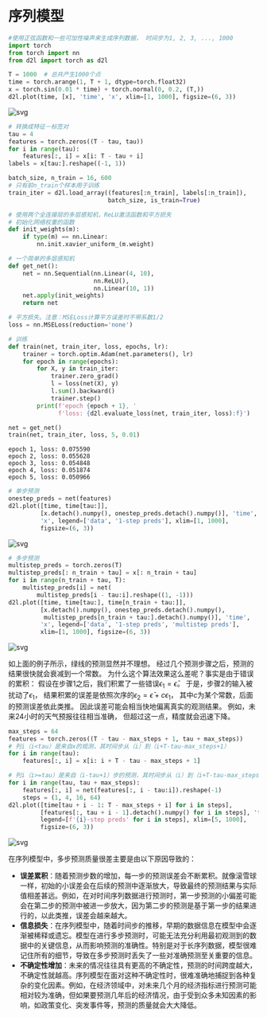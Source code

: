 # 序列模型


```python
#使用正弦函数和一些可加性噪声来生成序列数据， 时间步为1, 2, 3, ..., 1000
import torch
from torch import nn
from d2l import torch as d2l
```


```python
T = 1000  # 总共产生1000个点
time = torch.arange(1, T + 1, dtype=torch.float32)
x = torch.sin(0.01 * time) + torch.normal(0, 0.2, (T,))
d2l.plot(time, [x], 'time', 'x', xlim=[1, 1000], figsize=(6, 3))
```


    
![svg](../images/dl30output_2_0.svg)
    



```python
# 转换成特征－标签对
tau = 4
features = torch.zeros((T - tau, tau))
for i in range(tau):
    features[:, i] = x[i: T - tau + i]
labels = x[tau:].reshape((-1, 1))
```


```python
batch_size, n_train = 16, 600
# 只有前n_train个样本用于训练
train_iter = d2l.load_array((features[:n_train], labels[:n_train]),
                            batch_size, is_train=True)
```


```python
# 使用两个全连接层的多层感知机，ReLU激活函数和平方损失
# 初始化网络权重的函数
def init_weights(m):
    if type(m) == nn.Linear:
        nn.init.xavier_uniform_(m.weight)

# 一个简单的多层感知机
def get_net():
    net = nn.Sequential(nn.Linear(4, 10),
                        nn.ReLU(),
                        nn.Linear(10, 1))
    net.apply(init_weights)
    return net

# 平方损失。注意：MSELoss计算平方误差时不带系数1/2
loss = nn.MSELoss(reduction='none')
```


```python
# 训练
def train(net, train_iter, loss, epochs, lr):
    trainer = torch.optim.Adam(net.parameters(), lr)
    for epoch in range(epochs):
        for X, y in train_iter:
            trainer.zero_grad()
            l = loss(net(X), y)
            l.sum().backward()
            trainer.step()
        print(f'epoch {epoch + 1}, '
              f'loss: {d2l.evaluate_loss(net, train_iter, loss):f}')

net = get_net()
train(net, train_iter, loss, 5, 0.01)
```

    epoch 1, loss: 0.075590
    epoch 2, loss: 0.055628
    epoch 3, loss: 0.054848
    epoch 4, loss: 0.051874
    epoch 5, loss: 0.050966
    


```python
# 单步预测
onestep_preds = net(features)
d2l.plot([time, time[tau:]],
         [x.detach().numpy(), onestep_preds.detach().numpy()], 'time',
         'x', legend=['data', '1-step preds'], xlim=[1, 1000],
         figsize=(6, 3))

```


    
![svg](../images/dl30output_7_0.svg)
    



```python
# 多步预测
multistep_preds = torch.zeros(T)
multistep_preds[: n_train + tau] = x[: n_train + tau]
for i in range(n_train + tau, T):
    multistep_preds[i] = net(
        multistep_preds[i - tau:i].reshape((1, -1)))
d2l.plot([time, time[tau:], time[n_train + tau:]],
         [x.detach().numpy(), onestep_preds.detach().numpy(),
          multistep_preds[n_train + tau:].detach().numpy()], 'time',
         'x', legend=['data', '1-step preds', 'multistep preds'],
         xlim=[1, 1000], figsize=(6, 3))
```


    
![svg](../images/dl30output_8_0.svg)
    


如上面的例子所示，绿线的预测显然并不理想。
经过几个预测步骤之后，预测的结果很快就会衰减到一个常数。
为什么这个算法效果这么差呢？事实是由于错误的累积：
假设在步骤$1$之后，我们积累了一些错误$\epsilon_1 = \bar\epsilon$。
于是，步骤$2$的输入被扰动了$\epsilon_1$，
结果积累的误差是依照次序的$\epsilon_2 = \bar\epsilon + c \epsilon_1$，
其中$c$为某个常数，后面的预测误差依此类推。
因此误差可能会相当快地偏离真实的观测结果。
例如，未来$24$小时的天气预报往往相当准确，
但超过这一点，精度就会迅速下降。


```python
max_steps = 64
features = torch.zeros((T - tau - max_steps + 1, tau + max_steps))
# 列i（i<tau）是来自x的观测，其时间步从（i）到（i+T-tau-max_steps+1）
for i in range(tau):
    features[:, i] = x[i: i + T - tau - max_steps + 1]

# 列i（i>=tau）是来自（i-tau+1）步的预测，其时间步从（i）到（i+T-tau-max_steps+1）
for i in range(tau, tau + max_steps):
    features[:, i] = net(features[:, i - tau:i]).reshape(-1)
    steps = (1, 4, 16, 64)
d2l.plot([time[tau + i - 1: T - max_steps + i] for i in steps],
         [features[:, tau + i - 1].detach().numpy() for i in steps], 'time', 'x',
         legend=[f'{i}-step preds' for i in steps], xlim=[5, 1000],
         figsize=(6, 3))
```


    
![svg](../images/dl30output_10_0.svg)
    


在序列模型中，多步预测质量很差主要是由以下原因导致的：
- **误差累积**：随着预测步数的增加，每一步的预测误差会不断累积。就像滚雪球一样，初始的小误差会在后续的预测中逐渐放大，导致最终的预测结果与实际值相差甚远。例如，在对时间序列数据进行预测时，第一步预测的小偏差可能会在第二步的预测中被进一步放大，因为第二步的预测是基于第一步的结果进行的，以此类推，误差会越来越大。
- **信息损失**：在序列模型中，随着时间步的推移，早期的数据信息在模型中会逐渐被稀释或遗忘。模型在进行多步预测时，可能无法充分利用最初观测到的数据中的关键信息，从而影响预测的准确性。特别是对于长序列数据，模型很难记住所有的细节，导致在多步预测时丢失了一些对准确预测至关重要的信息。
- **不确定性增加**：未来的情况往往具有更高的不确定性，预测的时间跨度越大，不确定性就越高。序列模型在面对这种不确定性时，很难准确地捕捉到各种复杂的变化因素。例如，在经济领域中，对未来几个月的经济指标进行预测可能相对较为准确，但如果要预测几年后的经济情况，由于受到众多未知因素的影响，如政策变化、突发事件等，预测的质量就会大大降低。


```python

```
